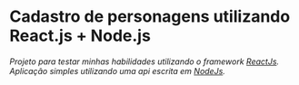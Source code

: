 # Cadastro de personagens utilizando React.js + Node.js

###### Projeto para testar minhas habilidades utilizando o _framework_ [ReactJs](https://reactjs.org/). Aplicação simples utilizando uma api escrita em [NodeJs](https://nodejs.org/en/). 
